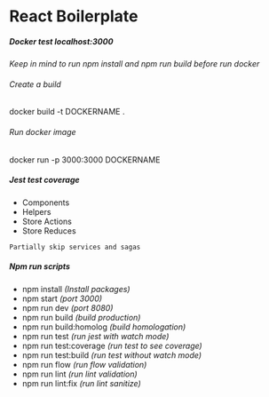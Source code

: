 # React Boilerplate
##### Docker test localhost:3000
*Keep in mind to run npm install and npm run build before run docker*
###### Create a build
docker build -t DOCKERNAME .
###### Run docker image
docker run -p 3000:3000 DOCKERNAME 
##### Jest test coverage
- Components
- Helpers
- Store Actions
- Store Reduces
~~~~
Partially skip services and sagas
~~~~
##### Npm run scripts
- npm install *(Install packages)*
- npm start *(port 3000)*
- npm run dev *(port 8080)*
- npm run build *(build production)*
- npm run build:homolog *(build homologation)*
- npm run test *(run jest with watch mode)*
- npm run test:coverage *(run test to see coverage)*
- npm run test:build *(run test without watch mode)*
- npm run flow *(run flow validation)*
- npm run lint *(run lint validation)*
- npm run lint:fix *(run lint sanitize)*
